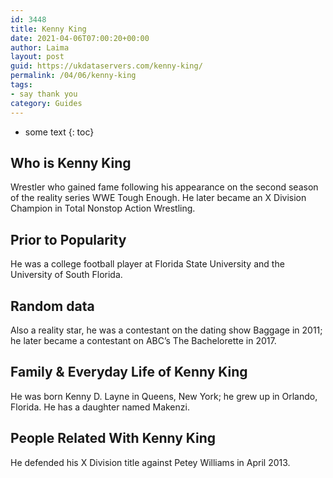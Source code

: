 ```yaml
---
id: 3448
title: Kenny King
date: 2021-04-06T07:00:20+00:00
author: Laima
layout: post
guid: https://ukdataservers.com/kenny-king/
permalink: /04/06/kenny-king
tags:
- say thank you
category: Guides
---
```


* some text
{: toc}


## Who is Kenny King
                  
                  
                  
Wrestler who gained fame following his appearance on the second season of the reality series WWE Tough Enough. He later became an X Division Champion in Total Nonstop Action Wrestling.
                  
              
            
              
            
                
                
                
## Prior to Popularity
                  
                  
                  
He was a college football player at Florida State University and the University of South Florida.
                  
              
            
              
            
                
                
                
## Random data
                  
                  
                  
Also a reality star, he was a contestant on the dating show Baggage in 2011; he later became a contestant on ABC&#8217;s The Bachelorette in 2017.
                  
              
            
              
            
                
                
                
## Family & Everyday Life of Kenny King
                  
                  
                  
He was born Kenny D. Layne in Queens, New York; he grew up in Orlando, Florida. He has a daughter named Makenzi.
                  
              
            
              
            
                
                
                
## People Related With Kenny King
                  
                  
                  
He defended his X Division title against Petey Williams in April 2013.
                  
              
            
              
            
                
              
            
              
              
            
            
              
            
          
          
          